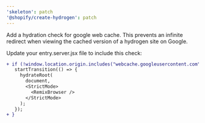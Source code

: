 ```yaml
---
'skeleton': patch
'@shopify/create-hydrogen': patch
---
```


Add a hydration check for google web cache. This prevents an infinite redirect when viewing the cached version of a hydrogen site on Google.

Update your entry.server.jsx file to include this check:

```diff
+ if (!window.location.origin.includes("webcache.googleusercontent.com")) {
   startTransition(() => {
     hydrateRoot(
       document,
       <StrictMode>
         <RemixBrowser />
       </StrictMode>
     );
   });
+ }
```
